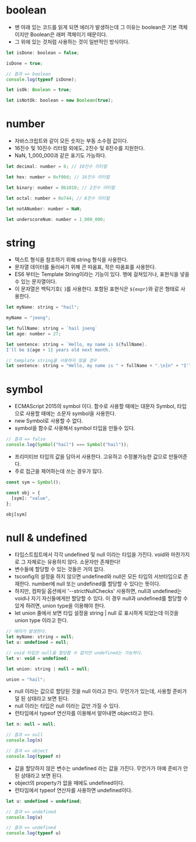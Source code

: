# boolean
- 맨 아래 있는 코드를 읽게 되면 에러가 발생하는데 그 이유는 boolean은 기본 객체이지만 Boolean은 래퍼 객체이기 때문이다.
- 그 위에 있는 것처럼 사용하는 것이 일반적인 방식이다.
```js
let isDone: boolean = false;

isDone = true;

// 결과 => boolean
console.log(typeof isDone);

let isOk: Boolean = true;

let isNotOk: boolean = new Boolean(true);
```

# number
- 자바스크립트와 같이 모든 숫자는 부동 소수점 값이다.
- 16진수 및 10진수 리터럴 외에도, 2진수 및 8진수를 지원한다.
- NaN, 1_000_000과 같은 표기도 가능하다.
```js
let decimal: number = 6; // 10진수 리터럴

let hex: number = 0xf00d; // 16진수 리터럴

let binary: number = 0b1010; // 2진수 리터럴

let octal: number = 0o744; // 8진수 리터럴

let notANumber: number = NaN;

let underscoreNum: number = 1_000_000;
```

# string
- 텍스트 형식을 참조하기 위해 string 형식을 사용한다.
- 문자열 데이터를 둘러싸기 위해 큰 따옴표, 작은 따옴표를 사용한다.
- ES6 부터는 Template String이라는 기능이 있다. 행에 걸쳐있거나, 표현식을 넣을 수 있는 문자열이다.
- 이 문자열은 백틱기호(` `)를 사용한다. 포함된 표현식은 `${expr}`와 같은 형태로 사용한다.

```js
let myName: string = "hail";

myName = "jeong";

let fullName: string = `hail joeng`
let age: number = 27;

let sentence: string = `Hello, my name is ${fullName}.
I'll be ${age + 1} years old next month.`

// template string을 사용하지 않을 경우
let sentence: string = "Hello, my name is " + fullName + ".\n]n" + "I'll be " + (age + 1) + "years old next month."
```

# symbol
- ECMAScript 2015의 symbol 이다. 함수로 사용할 때에는 대문자 Symbol, 타입으로 사용할 때에는 소문자 symbol을 사용한다.
- new Symbol로 사용할 수 없다.
- symbol을 함수로 사용해서 symbol 타입을 만들수 있다.
```js
// 결과 => false
console.log(Symbol("hail") === Symbol("hail"));
```
- 프리미티브 타입의 값을 담아서 사용한다. 고유하고 수정불가능한 값으로 만들어준다. 
- 주로 접근을 제어하는데 쓰는 경우가 많다.
```js
const sym = Symbol();

const obj = {
  [sym]: "value",
};

obj[sym]
```

# null & undefined
- 타입스트립트에서 각각 undefined 및 null 이라는 타입을 가진다. void와 마찬가지로 그 자체로는 유용하지 않다. 소문자만 존재한다!
- 변수들에 할당할 수 있는 것들은 거의 없다.
- tsconfig의 설정을 하지 않으면 undefined와 null은 모든 타입의 서브타입으로 존재한다. number에 null 또는 undefined를 할당할 수 있다는 뜻이다.
- 하지만, 컴파일 옵션에서 '--strictNullChecks' 사용하면, null과 undefined는 void나 자기 자신들에게만 할당할 수 있다. 이 경우 null과 undefined를 할당할 수 있게 하려면, union type을 이용해야 한다.
- let union 줄에서 보면 타입 설정을 string | null 로 표시하게 되었는데 이것을 union type 이라고 한다.
```js
// 에러가 발생한다.
let myName: string = null;
let u: undefined = null;

// void 타입은 null을 할당할 수 없지만 undefined는 가능하다.
let v: void = undefined;

let union: string | null = null;

union = "hail";
```
- null 이라는 값으로 할당된 것을 null 이라고 한다. 무언가가 있는데, 사용할 준비가 덜 된 상태라고 보면 된다.
- null 이라는 타입은 null 이라는 값만 가질 수 있다.
- 런타임에서 typeof 연산자를 이용해서 알아내면 object라고 한다.
```js
let n: null = null;

// 결과 => null
console.log(n)

// 결과 => object
console.log(typeof n)
```
- 값을 할당하지 않은 변수는 undefined 라는 값을 가진다. 무언가가 아예 준비가 안된 상태라고 보면 된다.
- object의 property가 없을 때에도 undefined이다.
- 런타임에서 typeof 연산자를 사용하면 undefined이다.
```js
let u: undefined = undefined;

// 결과 => undefined
console.log(u)

// 결과 => undefined
console.log(typeof u)
```







































